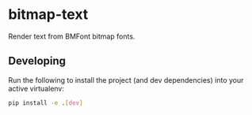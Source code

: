 # bitmap-text

Render text from BMFont bitmap fonts.

## Developing

Run the following to install the project (and dev dependencies) into your active virtualenv:

```bash
pip install -e .[dev]
```
